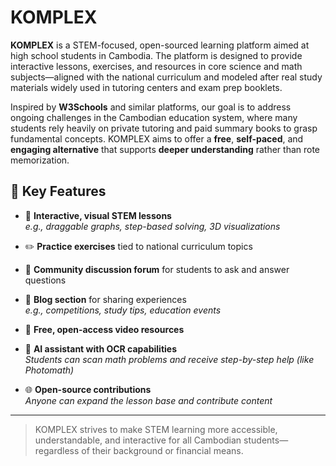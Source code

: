 # KOMPLEX

**KOMPLEX** is a STEM-focused, open-sourced learning platform aimed at high school students in Cambodia. The platform is designed to provide interactive lessons, exercises, and resources in core science and math subjects—aligned with the national curriculum and modeled after real study materials widely used in tutoring centers and exam prep booklets.

Inspired by **W3Schools** and similar platforms, our goal is to address ongoing challenges in the Cambodian education system, where many students rely heavily on private tutoring and paid summary books to grasp fundamental concepts. KOMPLEX aims to offer a **free**, **self-paced**, and **engaging alternative** that supports **deeper understanding** rather than rote memorization.

## 🎯 Key Features

- 🧠 **Interactive, visual STEM lessons**  
  _e.g., draggable graphs, step-based solving, 3D visualizations_

- ✏️ **Practice exercises** tied to national curriculum topics

- 💬 **Community discussion forum** for students to ask and answer questions

- 📝 **Blog section** for sharing experiences  
  _e.g., competitions, study tips, education events_

- 🎥 **Free, open-access video resources**

- 🤖 **AI assistant with OCR capabilities**  
  _Students can scan math problems and receive step-by-step help (like Photomath)_

- 🌐 **Open-source contributions**  
  _Anyone can expand the lesson base and contribute content_

---

> KOMPLEX strives to make STEM learning more accessible, understandable, and interactive for all Cambodian students—regardless of their background or financial means.
